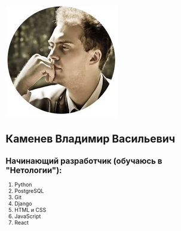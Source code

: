 ![](foto.jpg)
# Каменев Владимир Васильевич
## Начинающий разработчик (обучаюсь в "Нетологии"):
1. Python
2. PostgreSQL
3. Git
4. Django
5. HTML и CSS
6. JavaScript
7. React
